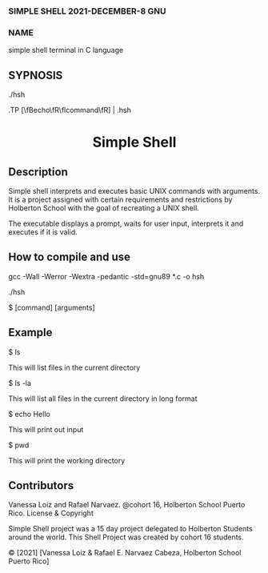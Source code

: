 ### SIMPLE SHELL 2021-DECEMBER-8 GNU

### NAME
simple shell terminal in C language

## SYPNOSIS

./hsh

.TP [\fBecho\fR\flcommand\fR] | .hsh


<h1 align="center">Simple Shell</h1>

 

<p align="center"> </p>

 

## Description

Simple shell interprets and executes basic UNIX commands with arguments. It is a project assigned with certain requirements and restrictions by Holberton School with the goal of recreating a UNIX shell.

 

The executable displays a prompt, waits for user input, interprets it and executes if it is valid.

 

## How to compile and use

gcc -Wall -Werror -Wextra -pedantic -std=gnu89 *.c -o hsh

 

./hsh

 

$ [command] [arguments]

 

## Example

$ ls

 

This will list files in the current directory

 

$ ls -la

 

This will list all files in the current directory in long format

 

$ echo Hello

 

This will print out input

 

$ pwd

 

This will print the working directory




## Contributors
Vanessa Loiz and Rafael Narvaez.
@cohort 16, Holberton School Puerto Rico.
License & Copyright

Simple Shell project was a 15 day project delegated to Holberton Students around the world. This Shell Project was created by cohort 16 students.

© [2021] [Vanessa Loiz & Rafael E. Narvaez Cabeza, Holberton School Puerto Rico]
